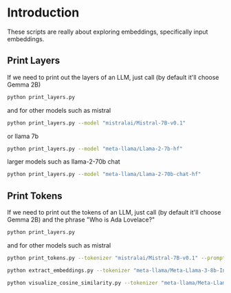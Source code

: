# Introduction
These scripts are really about exploring embeddings, specifically input embeddings.

## Print Layers
If we need to print out the layers of an LLM, just call (by default it'll choose Gemma 2B)

```bash
python print_layers.py
```

and for other models such as mistral

```bash
python print_layers.py --model "mistralai/Mistral-7B-v0.1"
```

or llama 7b

```bash
python print_layers.py --model "meta-llama/Llama-2-7b-hf"
```

larger models such as llama-2-70b chat

```bash
python print_layers.py --model "meta-llama/Llama-2-70b-chat-hf" 
```

## Print Tokens
If we need to print out the tokens of an LLM, just call (by default it'll choose Gemma 2B) and the phrase "Who is Ada Lovelace?"

```bash
python print_layers.py
```

and for other models such as mistral

```bash
python print_tokens.py --tokenizer "mistralai/Mistral-7B-v0.1" --prompt "Who is Kitty Purry?"
```

```bash
python extract_embeddings.py --tokenizer "meta-llama/Meta-Llama-3-8b-Instruct" --model "meta-llama/Meta-Llama-3-8b-Instruct" --embeddings_file "./output/llama3_8b_embeddings_layer.pth" --dimensions 4096
```

```bash
python visualize_cosine_similarity.py --tokenizer "meta-llama/Meta-Llama-3-8b-Instruct" --model "meta-llama/Meta-Llama-3-8b-Instruct" --embeddings_file "./output/llama3_8b_embeddings_layer.pth" --dimensions 4096 --prompt "Sit Sat Mat Bat Hat Cat Nap Kit Kat Dog Fish Tree Math London Paris Rio Berlin Sydney Moscow Red Blue Green Black White for while print loop"
```
